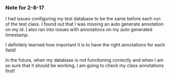 ### Note for 2-8-17
I had issues configuring my test database to be the same before each run of the test class. 
I found out that I was missing an auto generate annotation on my id.
I also ran into issues with annotations on my auto generated timestamp.

I definitely learned how important it is to have the right annotations for each field!

In the future, when my database is not functioning correctly and when I am so sure that it should be working,
I am going to check my class annotations first!
